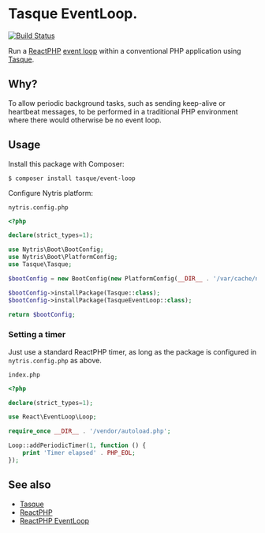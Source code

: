 # Tasque EventLoop.

[![Build Status](https://github.com/nytris/tasque-event-loop/workflows/CI/badge.svg)](https://github.com/nytris/tasque-event-loop/actions?query=workflow%3ACI)

Run a [ReactPHP][2] [event loop][3] within a conventional PHP application using [Tasque][1].

## Why?
To allow periodic background tasks, such as sending keep-alive or heartbeat messages,
to be performed in a traditional PHP environment where there would otherwise be no event loop.

## Usage
Install this package with Composer:

```shell
$ composer install tasque/event-loop
```

Configure Nytris platform:

`nytris.config.php`

```php
<?php

declare(strict_types=1);

use Nytris\Boot\BootConfig;
use Nytris\Boot\PlatformConfig;
use Tasque\Tasque;

$bootConfig = new BootConfig(new PlatformConfig(__DIR__ . '/var/cache/nytris/'));

$bootConfig->installPackage(Tasque::class);
$bootConfig->installPackage(TasqueEventLoop::class);

return $bootConfig;
```

### Setting a timer

Just use a standard ReactPHP timer, as long as the package is configured in `nytris.config.php` as above.

`index.php`

```php
<?php

declare(strict_types=1);

use React\EventLoop\Loop;

require_once __DIR__ . '/vendor/autoload.php';

Loop::addPeriodicTimer(1, function () {
    print 'Timer elapsed' . PHP_EOL;
});
```

## See also
- [Tasque][1]
- [ReactPHP][2]
- [ReactPHP EventLoop][3]

[1]: https://github.com/nytris/tasque
[2]: https://reactphp.org/
[3]: https://github.com/reactphp/event-loop
